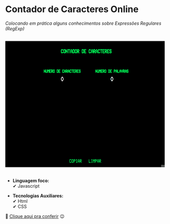 # Contador de Caracteres Online
*Colocando em prática alguns conhecimentos sobre Expressões Regulares (RegExp)*

<br>
<div> <img src='./assets/gifs/main-screen.gif' height='400'> </div>
<br>

- **Linguagem foco:** <br>
✔ Javascript

- **Tecnologias Auxiliares:** <br>
✔ Html <br>
✔ CSS

🔗 <a href="https://jeanpcb.github.io/Contador-de-Caracteres/"> Clique aqui pra conferir</a> 😉
